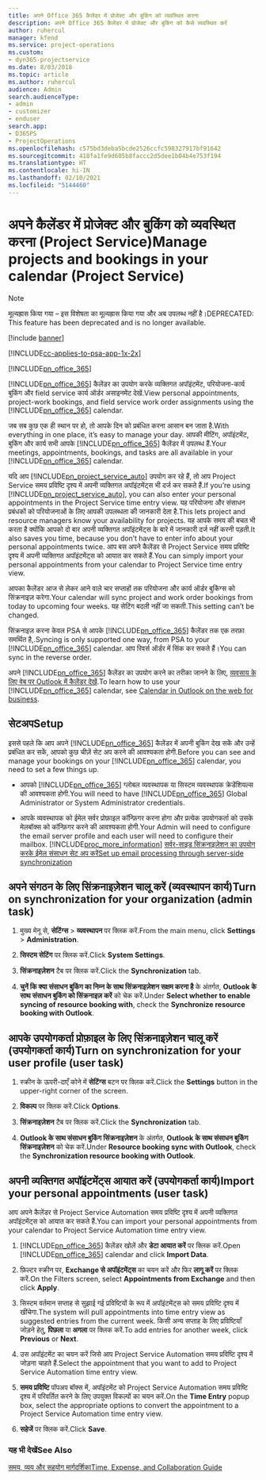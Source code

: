 ```yaml
---
title: अपने Office 365 कैलेंडर में प्रोजेक्ट और बुकिंग को व्यवस्थित करना
description: अपने Office 365 कैलेंडर में प्रोजेक्ट और बुकिंग को कैसे व्यवस्थित करें
author: ruhercul
manager: kfend
ms.service: project-operations
ms.custom:
- dyn365-projectservice
ms.date: 8/03/2018
ms.topic: article
ms.author: ruhercul
audience: Admin
search.audienceType:
- admin
- customizer
- enduser
search.app:
- D365PS
- ProjectOperations
ms.openlocfilehash: c575bd3deba5bcde2526ccfc598327917bf91642
ms.sourcegitcommit: 418fa1fe9d605b8faccc2d5dee1b04b4e753f194
ms.translationtype: HT
ms.contentlocale: hi-IN
ms.lasthandoff: 02/10/2021
ms.locfileid: "5144460"
---
```

# <a name="manage-projects-and-bookings-in-your-calendar-project-service"></a><span data-ttu-id="50577-103">अपने कैलेंडर में प्रोजेक्ट और बुकिंग को व्यवस्थित करना (Project Service)</span><span class="sxs-lookup"><span data-stu-id="50577-103">Manage projects and bookings in your calendar (Project Service)</span></span>

> [!Note]
> <span data-ttu-id="50577-104">मूल्यह्रास किया गया – इस विशेषता का मूल्यह्रास किया गया और अब उपलब्ध नहीं है।</span><span class="sxs-lookup"><span data-stu-id="50577-104">DEPRECATED: This feature has been deprecated and is no longer available.</span></span>

[!include [banner](../includes/psa-now-project-operations.md)]

[!INCLUDE[cc-applies-to-psa-app-1x-2x](../includes/cc-applies-to-psa-app-1x-2x.md)]

[!INCLUDE[pn_office_365](../includes/pn-office-365.md)] 

<span data-ttu-id="50577-105">[!INCLUDE[pn_office_365](../includes/pn-office-365.md)] कैलेंडर का उपयोग करके व्यक्तिगत अपॉइंटमेंट, परियोजना-कार्य बुकिंग और field service कार्य ऑर्डर असाइनमेंट देखें.</span><span class="sxs-lookup"><span data-stu-id="50577-105">View personal appointments, project-work bookings, and field service work order assignments using the [!INCLUDE[pn_office_365](../includes/pn-office-365.md)] calendar.</span></span>  
  
 <span data-ttu-id="50577-106">जब सब कुछ एक ही स्थान पर हो, तो आपके दिन को प्रबंधित करना आसान बन जाता है.</span><span class="sxs-lookup"><span data-stu-id="50577-106">With everything in one place, it’s easy to manage your day.</span></span> <span data-ttu-id="50577-107">आपकी मीटिंग, अपॉइंटमेंट, बुकिंग और कार्य सभी आपके [!INCLUDE[pn_office_365](../includes/pn-office-365.md)] कैलेंडर में उपलब्ध हैं.</span><span class="sxs-lookup"><span data-stu-id="50577-107">Your meetings, appointments, bookings, and tasks are all available in your [!INCLUDE[pn_office_365](../includes/pn-office-365.md)] calendar.</span></span>  
  
 <span data-ttu-id="50577-108">यदि आप [!INCLUDE[pn_project_service_auto](../includes/pn-project-service-auto.md)] उपयोग कर रहे हैं, तो आप Project Service समय प्रविष्टि दृश्य में अपनी व्यक्तिगत अपॉइंटमेंट्स भी दर्ज कर सकते हैं.</span><span class="sxs-lookup"><span data-stu-id="50577-108">If you’re using [!INCLUDE[pn_project_service_auto](../includes/pn-project-service-auto.md)], you can also enter your personal appointments in the Project Service time entry view.</span></span> <span data-ttu-id="50577-109">यह परियोजना और संसाधन प्रबंधकों को परियोजनाओं के लिए आपकी उपलब्धता की जानकारी देता है.</span><span class="sxs-lookup"><span data-stu-id="50577-109">This lets project and resource managers know your availability for projects.</span></span> <span data-ttu-id="50577-110">यह आपके समय की बचत भी करता है क्योंकि आपको दो बार अपनी व्यक्तिगत अपॉइंटमेंट्स के बारे में जानकारी दर्ज नहीं करनी पड़ती.</span><span class="sxs-lookup"><span data-stu-id="50577-110">It also saves you time, because you don’t have to enter info about your personal appointments twice.</span></span> <span data-ttu-id="50577-111">आप बस अपने कैलेंडर से Project Service समय प्रविष्टि दृश्य में अपनी व्यक्तिगत अपॉइंटमेंट्स को आयात कर सकते हैं.</span><span class="sxs-lookup"><span data-stu-id="50577-111">You can simply import your personal appointments from your calendar to Project Service time entry view.</span></span>  
  
 <span data-ttu-id="50577-112">आपका कैलेंडर आज से लेकर आने वाले चार सप्ताहों तक परियोजना और कार्य ऑर्डर बुकिंग्स को सिंक्रनाइज़ करेगा.</span><span class="sxs-lookup"><span data-stu-id="50577-112">Your calendar will sync project and work order bookings from today to upcoming four weeks.</span></span> <span data-ttu-id="50577-113">यह सेटिंग बदली नहीं जा सकती.</span><span class="sxs-lookup"><span data-stu-id="50577-113">This setting can’t be changed.</span></span>  
  
 <span data-ttu-id="50577-114">सिंक्रनाइज़ करना केवल PSA से आपके [!INCLUDE[pn_office_365](../includes/pn-office-365.md)] कैलेंडर तक एक तरफ़ा समर्थित है,.</span><span class="sxs-lookup"><span data-stu-id="50577-114">Syncing is only supported one way, from PSA to your [!INCLUDE[pn_office_365](../includes/pn-office-365.md)] calendar.</span></span> <span data-ttu-id="50577-115">आप रिवर्स ऑर्डर में सिंक कर सकते हैं।</span><span class="sxs-lookup"><span data-stu-id="50577-115">You can sync in the reverse order.</span></span> 
  
 <span data-ttu-id="50577-116">अपने [!INCLUDE[pn_office_365](../includes/pn-office-365.md)] कैलेंडर का उपयोग करने का तरीका जानने के लिए, [व्‍यवसाय के लिए वेब पर Outlook में कैलेंडर देखें](https://support.office.com/article/Calendar-in-Outlook-on-the-web-for-business-5219c457-d1fe-4c2f-9032-1a816b88e936).</span><span class="sxs-lookup"><span data-stu-id="50577-116">To learn how to use your [!INCLUDE[pn_office_365](../includes/pn-office-365.md)] calendar, see [Calendar in Outlook on the web for business](https://support.office.com/article/Calendar-in-Outlook-on-the-web-for-business-5219c457-d1fe-4c2f-9032-1a816b88e936).</span></span>  
  
## <a name="setup"></a><span data-ttu-id="50577-117">सेटअप</span><span class="sxs-lookup"><span data-stu-id="50577-117">Setup</span></span>  
 <span data-ttu-id="50577-118">इससे पहले कि आप अपने [!INCLUDE[pn_office_365](../includes/pn-office-365.md)] कैलेंडर में अपनी बुकिंग देख सकें और उन्हें प्रबंधित कर सकें, आपको कुछ चीज़ें सेट अप करने की आवश्यकता होगी.</span><span class="sxs-lookup"><span data-stu-id="50577-118">Before you can see and manage your bookings on your [!INCLUDE[pn_office_365](../includes/pn-office-365.md)] calendar, you need to set a few things up.</span></span>  
  
- <span data-ttu-id="50577-119">आपको [!INCLUDE[pn_office_365](../includes/pn-office-365.md)] ग्‍लोबल व्यवस्थापक या सिस्टम व्यवस्थापक क्रेडेंशियल्स की आवश्यकता होगी.</span><span class="sxs-lookup"><span data-stu-id="50577-119">You will need to have [!INCLUDE[pn_office_365](../includes/pn-office-365.md)] Global Administrator or System Administrator credentials.</span></span>  
  
- <span data-ttu-id="50577-120">आपके व्यवस्थापक को ईमेल सर्वर प्रोफ़ाइल कॉन्फ़िगर करना होगा और प्रत्येक उपयोगकर्ता को उसके मेलबॉक्स को कॉन्फ़िगर करने की आवश्यकता होगी.</span><span class="sxs-lookup"><span data-stu-id="50577-120">Your Admin will need to configure the email server profile and each user will need to configure their mailbox.</span></span> [!INCLUDE[proc_more_information](../includes/proc-more-information.md)] <span data-ttu-id="50577-121">[सर्वर-साइड सिंक्रनाइज़ेशन का उपयोग करके ईमेल संसाधन सेट अप करें](https://docs.microsoft.com/dynamics365/customerengagement/on-premises/admin/set-up-server-side-synchronization-of-email-appointments-contacts-and-tasks)</span><span class="sxs-lookup"><span data-stu-id="50577-121">[Set up email processing through server-side synchronization](https://docs.microsoft.com/dynamics365/customerengagement/on-premises/admin/set-up-server-side-synchronization-of-email-appointments-contacts-and-tasks)</span></span>  
  
## <a name="turn-on-synchronization-for-your-organization-admin-task"></a><span data-ttu-id="50577-122">अपने संगठन के लिए सिंक्रनाइज़ेशन चालू करें (व्यवस्थापन कार्य)</span><span class="sxs-lookup"><span data-stu-id="50577-122">Turn on synchronization for your organization (admin task)</span></span>  
  
1.  <span data-ttu-id="50577-123">मुख्य मेनू से, **सेटिंग्‍स** > **व्यवस्थापन** पर क्लिक करें.</span><span class="sxs-lookup"><span data-stu-id="50577-123">From the main menu, click **Settings** > **Administration**.</span></span>  
  
2.  <span data-ttu-id="50577-124">**सिस्टम सेटिंग** पर क्लिक करें.</span><span class="sxs-lookup"><span data-stu-id="50577-124">Click **System Settings**.</span></span>  
  
3.  <span data-ttu-id="50577-125">**सिंक्रनाइज़ेशन** टैब पर क्लिक करें.</span><span class="sxs-lookup"><span data-stu-id="50577-125">Click the **Synchronization** tab.</span></span>  
  
4.  <span data-ttu-id="50577-126">**चुनें कि क्या संसाधन बुकिंग का निम्न के साथ सिंक्रनाइज़ेशन सक्षम करना है** के अंतर्गत, **Outlook के साथ संसाधन बुकिंग को सिंक्रनाइज़ करें** को चेक करें.</span><span class="sxs-lookup"><span data-stu-id="50577-126">Under **Select whether to enable syncing of resource booking with**, check the **Synchronize resource booking with Outlook**.</span></span>  
  
## <a name="turn-on-synchronization-for-your-user-profile-user-task"></a><span data-ttu-id="50577-127">आपके उपयोगकर्ता प्रोफ़ाइल के लिए सिंक्रनाइज़ेशन चालू करें (उपयोगकर्ता कार्य)</span><span class="sxs-lookup"><span data-stu-id="50577-127">Turn on synchronization for your user profile (user task)</span></span>  
  
1.  <span data-ttu-id="50577-128">स्क्रीन के ऊपरी-दाएँ कोने में **सेटिंग्स** बटन पर क्लिक करें.</span><span class="sxs-lookup"><span data-stu-id="50577-128">Click the **Settings** button in the upper-right corner of the screen.</span></span>  
  
2.  <span data-ttu-id="50577-129">**विकल्प** पर क्लिक करें.</span><span class="sxs-lookup"><span data-stu-id="50577-129">Click **Options**.</span></span>  
  
3.  <span data-ttu-id="50577-130">**सिंक्रनाइज़ेशन** टैब पर क्लिक करें.</span><span class="sxs-lookup"><span data-stu-id="50577-130">Click the **Synchronization** tab.</span></span>  
  
4.  <span data-ttu-id="50577-131">**Outlook के साथ संसाधन बुकिंग सिंक्रनाइज़ेशन** के अंतर्गत, **Outlook के साथ संसाधन बुकिंग सिंक्रनाइज़ेशन** को चेक करें.</span><span class="sxs-lookup"><span data-stu-id="50577-131">Under **Resource booking sync with Outlook**, check the **Synchronization resource booking with Outlook**.</span></span>  
  
## <a name="import-your-personal-appointments-user-task"></a><span data-ttu-id="50577-132">अपनी व्यक्तिगत अपॉइंटमेंट्स आयात करें (उपयोगकर्ता कार्य)</span><span class="sxs-lookup"><span data-stu-id="50577-132">Import your personal appointments (user task)</span></span>  
 <span data-ttu-id="50577-133">आप अपने कैलेंडर से Project Service Automation समय प्रविष्टि दृश्य में अपनी व्यक्तिगत अपॉइंटमेंट्स को आयात कर सकते हैं.</span><span class="sxs-lookup"><span data-stu-id="50577-133">You can import your personal appointments from your calendar to Project Service Automation time entry view.</span></span>  
  
1. <span data-ttu-id="50577-134">[!INCLUDE[pn_office_365](../includes/pn-office-365.md)] कैलेंडर खोलें और **डेटा आयात करें** पर क्लिक करें.</span><span class="sxs-lookup"><span data-stu-id="50577-134">Open [!INCLUDE[pn_office_365](../includes/pn-office-365.md)] calendar and click **Import Data**.</span></span>  
  
2. <span data-ttu-id="50577-135">फ़िल्टर स्क्रीन पर, **Exchange से अपॉइंटमेंट्स** का चयन करें और फिर **लागू करें** पर क्लिक करें.</span><span class="sxs-lookup"><span data-stu-id="50577-135">On the Filters screen, select **Appointments from Exchange** and then click **Apply**.</span></span>  
  
3. <span data-ttu-id="50577-136">सिस्टम वर्तमान सप्ताह से सुझाई गई प्रविष्टियों के रूप में अपॉइंटमेंट्स को समय प्रविष्टि दृश्य में खींचेगा.</span><span class="sxs-lookup"><span data-stu-id="50577-136">The system will pull appointments into time entry view as suggested entries from the current week.</span></span> <span data-ttu-id="50577-137">किसी अन्य सप्ताह के लिए प्रविष्टियाँ जोड़ने हेतु, **पिछला** या **अगला** पर क्लिक करें.</span><span class="sxs-lookup"><span data-stu-id="50577-137">To add entries for another week, click **Previous** or **Next**.</span></span>  
  
4. <span data-ttu-id="50577-138">उस अपॉइंटमेंट का चयन करें जिसे आप Project Service Automation समय प्रविष्टि दृश्य में जोड़ना चाहते हैं.</span><span class="sxs-lookup"><span data-stu-id="50577-138">Select the appointment that you want to add to Project Service Automation time entry view.</span></span>  
  
5. <span data-ttu-id="50577-139">**समय प्रविष्टि** पॉपअप बॉक्स में, अपॉइंटमेंट को Project Service Automation समय प्रविष्टि दृश्य में परिवर्तित करने के लिए उपयुक्त विकल्पों का चयन करें.</span><span class="sxs-lookup"><span data-stu-id="50577-139">On the **Time Entry** popup box, select the appropriate options to convert the appointment to a Project Service Automation time entry view.</span></span>  
  
6. <span data-ttu-id="50577-140">**सहेजें** पर क्लिक करें.</span><span class="sxs-lookup"><span data-stu-id="50577-140">Click **Save**.</span></span>  
  
### <a name="see-also"></a><span data-ttu-id="50577-141">यह भी देखें</span><span class="sxs-lookup"><span data-stu-id="50577-141">See Also</span></span>  
 [<span data-ttu-id="50577-142">समय, व्यय और सहयोग मार्गदर्शिका</span><span class="sxs-lookup"><span data-stu-id="50577-142">Time, Expense, and Collaboration Guide</span></span>](../psa/time-expense-collaboration-guide.md)
